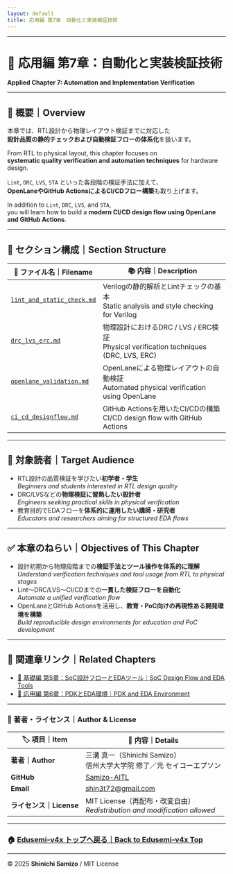 ```yaml
---
layout: default
title: 応用編 第7章　自動化と実装検証技術
---
```


---

# 🤖 応用編 第7章：自動化と実装検証技術  
**Applied Chapter 7: Automation and Implementation Verification**

---

## 📘 概要｜Overview

本章では、RTL設計から物理レイアウト検証までに対応した  
**設計品質の静的チェックおよび自動検証フローの体系化**を扱います。

From RTL to physical layout, this chapter focuses on  
**systematic quality verification and automation techniques** for hardware design.

`Lint`, `DRC`, `LVS`, `STA` といった各段階の検証手法に加えて、  
**OpenLaneやGitHub ActionsによるCI/CDフロー構築**も取り上げます。

In addition to `Lint`, `DRC`, `LVS`, and `STA`,  
you will learn how to build a **modern CI/CD design flow using OpenLane and GitHub Actions**.

---

## 📂 セクション構成｜Section Structure

| 📄 **ファイル名｜Filename** | 📚 **内容｜Description** |
|----------------------------|--------------------------|
| [`lint_and_static_check.md`](./lint_and_static_check.md) | Verilogの静的解析とLintチェックの基本<br>Static analysis and style checking for Verilog |
| [`drc_lvs_erc.md`](./drc_lvs_erc.md) | 物理設計におけるDRC / LVS / ERC検証<br>Physical verification techniques (DRC, LVS, ERC) |
| [`openlane_validation.md`](./openlane_validation.md) | OpenLaneによる物理レイアウトの自動検証<br>Automated physical verification using OpenLane |
| [`ci_cd_designflow.md`](./ci_cd_designflow.md) | GitHub Actionsを用いたCI/CDの構築<br>CI/CD design flow with GitHub Actions |

---

## 🎯 対象読者｜Target Audience

- RTL設計の品質検証を学びたい**初学者・学生**  
  *Beginners and students interested in RTL design quality*
- DRC/LVSなどの**物理検証に習熟したい設計者**  
  *Engineers seeking practical skills in physical verification*
- 教育目的でEDAフローを**体系的に運用したい講師・研究者**  
  *Educators and researchers aiming for structured EDA flows*

---

## ✅ 本章のねらい｜Objectives of This Chapter

- 設計初期から物理段階までの**検証手法とツール操作を体系的に理解**  
  *Understand verification techniques and tool usage from RTL to physical stages*
- Lint〜DRC/LVS〜CI/CDまでの**一貫した検証フローを自動化**  
  *Automate a unified verification flow*
- OpenLaneとGitHub Actionsを活用し、**教育・PoC向けの再現性ある開発環境を構築**  
  *Build reproducible design environments for education and PoC development*

---

## 🔗 関連章リンク｜Related Chapters

- [📘 基礎編 第5章：SoC設計フローとEDAツール｜SoC Design Flow and EDA Tools](../chapter5_soc_design_flow/)  
- [🧰 応用編 第6章：PDKとEDA環境｜PDK and EDA Environment](../d_chapter6_pdk_and_eda_environment/)

---

### 👤 著者・ライセンス｜Author & License

| 🏷️ 項目｜Item | 📝 内容｜Details |
|----------------|------------------------------|
| **著者｜Author** | 三溝 真一（Shinichi Samizo）<br>信州大学大学院 修了／元 セイコーエプソン |
| **GitHub** | [Samizo-AITL](https://github.com/Samizo-AITL) |
| **Email** | [shin3t72@gmail.com](mailto:shin3t72@gmail.com) |
| **ライセンス｜License** | MIT License（再配布・改変自由）<br>*Redistribution and modification allowed* |

---

### 🏠 [Edusemi-v4x トップへ戻る｜Back to Edusemi-v4x Top](../README.md)

---

© 2025 **Shinichi Samizo** / MIT License
